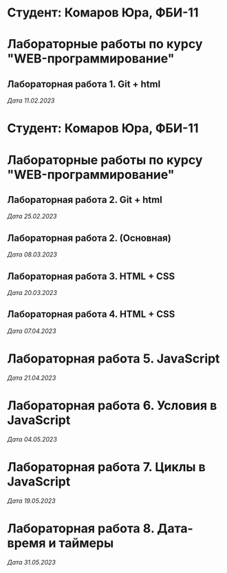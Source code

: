 # Студент: Комаров Юра, ФБИ-11

# Лабораторные работы по курсу "WEB-программирование"

## Лабораторная работа 1. Git + html

*Дата 11.02.2023*

# Студент: Комаров Юра, ФБИ-11

# Лабораторные работы по курсу "WEB-программирование"

## Лабораторная работа 2. Git + html

*Дата 25.02.2023*

## Лабораторная работа 2. (Основная)

*Дата 08.03.2023*

## Лабораторная работа 3. HTML + CSS

*Дата 20.03.2023*

## Лабораторная работа 4. HTML + CSS

*Дата 07.04.2023*

# Лабораторная работа 5. JavaScript

*Дата 21.04.2023*

# Лабораторная работа 6. Условия в JavaScript

*Дата 04.05.2023*

# Лабораторная работа 7. Циклы в JavaScript

*Дата 19.05.2023*

# Лабораторная работа 8. Дата-время и таймеры

*Дата 31.05.2023*